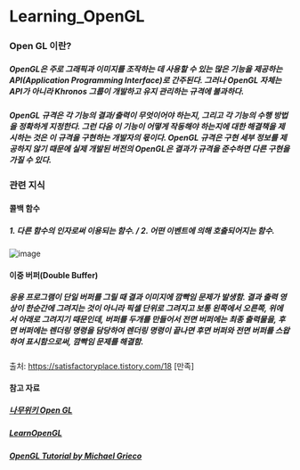# Learning_OpenGL

### Open GL 이란?

##### OpenGL은 주로 그래픽과 이미지를 조작하는 데 사용할 수 있는 많은 기능을 제공하는 API(Application Programming Interface)로 간주된다. 그러나 OpenGL 자체는 API가 아니라 Khronos 그룹이 개발하고 유지 관리하는 규격에 불과하다.

##### OpenGL 규격은 각 기능의 결과/출력이 무엇이어야 하는지, 그리고 각 기능의 수행 방법을 정확하게 지정한다. 그런 다음 이 기능이 어떻게 작동해야 하는지에 대한 해결책을 제시하는 것은 이 규격을 구현하는 개발자의 몫이다. OpenGL 규격은 구현 세부 정보를 제공하지 않기 때문에 실제 개발된 버전의 OpenGL은 결과가 규격을 준수하면 다른 구현을 가질 수 있다.

### 관련 지식

#### 콜백 함수
##### 1. 다른 함수의 인자로써 이용되는 함수. / 2. 어떤 이벤트에 의해 호출되어지는 함수.

![image](https://user-images.githubusercontent.com/52204522/107848926-de336200-6e3a-11eb-9ab2-c63a4358cec1.png)

#### 이중 버퍼(Double Buffer)
##### 응용 프로그램이 단일 버퍼를 그릴 때 결과 이미지에 깜빡임 문제가 발생함. 결과 출력 영상이 한순간에 그려지는 것이 아니라 픽셀 단위로 그려지고 보통 왼쪽에서 오른쪽, 위에서 아래로 그려지기 때문인데, 버퍼를 두개를 만들어서 전면 버퍼에는 최종 출력물을, 후면 버퍼에는 렌더링 명령을 담당하여 렌더링 명령이 끝나면 후면 버퍼와 전면 버퍼를 스왑하여 표시함으로써, 깜빡임 문제를 해결함.


출처: https://satisfactoryplace.tistory.com/18 [만족]

#### 참고 자료

##### [나무위키 Open GL](https://namu.wiki/w/OpenGL)
##### [LearnOpenGL](https://learnopengl.com/Getting-started/OpenGL)
##### [OpenGL Tutorial by Michael Grieco](https://www.youtube.com/watch?v=_POT8K638VY&list=PLysLvOneEETPlOI_PI4mJnocqIpr2cSHS)
